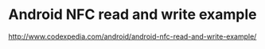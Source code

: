 # Android NFC read and write example

http://www.codexpedia.com/android/android-nfc-read-and-write-example/
